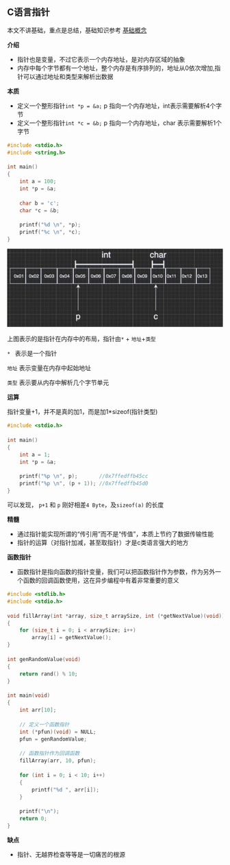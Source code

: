 

## C语言指针

本文不讲基础，重点是总结，基础知识参考 [基础概念](http://c.biancheng.net/view/1990.html)

**介绍**

* 指针也是变量，不过它表示一个内存地址，是对内存区域的抽象
* 内存中每个字节都有一个地址，整个内存是有序排列的，地址从0依次增加,指针可以通过地址和类型来解析出数据



**本质**

* 定义一个整形指针`int *p = &a;`  p 指向一个内存地址，int表示需要解析4个字节
* 定义一个整形指针`int *c = &b;`  p 指向一个内存地址，char 表示需要解析1个字节

```c
#include <stdio.h>
#include <string.h>

int main()
{
    int a = 100;
    int *p = &a;

    char b = 'c';
    char *c = &b;

    printf("%d \n", *p);
    printf("%c \n", *c);
}
```

<img src="assets/readme/image-20200913102148226.png" alt="image-20200913102148226" style="zoom:50%;" />

上图表示的是指针在内存中的布局，指针由`*` + `地址`+`类型`

`* ` 表示是一个指针 

`地址` 表示变量在内存中起始地址

`类型` 表示要从内存中解析几个字节单元



**运算**

指针变量+1，并不是真的加1，而是加1*sizeof(指针类型)

```C
#include <stdio.h>

int main()
{	
    int a = 1;
    int *p = &a;

    printf("%p \n", p);       //0x7ffedffb45cc
    printf("%p \n", (p + 1)); //0x7ffedffb45d0
}
```

可以发现， `p+1` 和 `p`  刚好相差`4 Byte`，及`sizeof(a)`  的长度



**精髓**

* 通过指针能实现所谓的“传引用”而不是“传值”，本质上节约了数据传输性能
* 指针的运算（对指针加减，甚至取指针）才是c类语言强大的地方

**函数指针**

* 函数指针是指向函数的指针变量，我们可以把函数指针作为参数，作为另外一个函数的回调函数使用，这在异步编程中有着非常重要的意义

```c
#include <stdlib.h>
#include <stdio.h>

void fillArray(int *array, size_t arraySize, int (*getNextValue)(void))
{
    for (size_t i = 0; i < arraySize; i++)
        array[i] = getNextValue();
}

int genRandomValue(void)
{
    return rand() % 10;
}

int main(void)
{
    int arr[10];

    // 定义一个函数指针
    int (*pfun)(void) = NULL;
    pfun = genRandomValue;

    // 函数指针作为回调函数
    fillArray(arr, 10, pfun);

    for (int i = 0; i < 10; i++)
    {
        printf("%d ", arr[i]);
    }

    printf("\n");
    return 0;
}
```



**缺点**

* 指针、无越界检查等等是一切痛苦的根源



